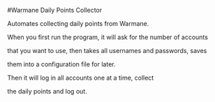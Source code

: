 #Warmane Daily Points Collector

Automates collecting daily points from Warmane.

When you first run the program, it will ask for the number of accounts

that you want to use, then takes all usernames and passwords, saves

them into a configuration file for later.

Then it will log in all accounts one at a time, collect 

the daily points and log out.
